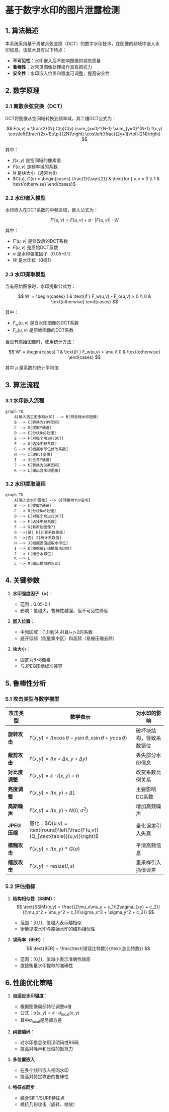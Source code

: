 # 基于数字水印的图片泄露检测

## 1. 算法概述

本系统采用基于离散余弦变换（DCT）的数字水印技术，在图像的频域中嵌入水印信息。该技术具有以下特点：
- **不可见性**：水印嵌入后不影响图像的视觉质量
- **鲁棒性**：对常见图像处理操作具有抵抗力
- **安全性**：水印嵌入位置和强度可调整，提高安全性

## 2. 数学原理

### 2.1 离散余弦变换（DCT）

DCT将图像从空间域转换到频率域，其二维DCT公式为：

$$
F(u,v) = \frac{2}{N} C(u)C(v) \sum_{x=0}^{N-1} \sum_{y=0}^{N-1} f(x,y) \cos\left(\frac{(2x+1)u\pi}{2N}\right) \cos\left(\frac{(2y+1)v\pi}{2N}\right)
$$

其中：
- $f(x,y)$ 是空间域的像素值
- $F(u,v)$ 是频率域的系数
- $N$ 是块大小（通常为8）
- $C(u), C(v) = \begin{cases} 
      \frac{1}{\sqrt{2}} & \text{for } u,v = 0 \\
      1 & \text{otherwise}
   \end{cases}$

### 2.2 水印嵌入模型

水印嵌入在DCT系数的中频区域，嵌入公式为：

$$
F'(u,v) = F(u,v) + \alpha \cdot |F(u,v)| \cdot W
$$

其中：
- $F'(u,v)$ 是修改后的DCT系数
- $F(u,v)$ 是原始DCT系数
- $\alpha$ 是水印强度因子（0.05-0.1）
- $W$ 是水印位（0或1）

### 2.3 水印提取模型

当有原始图像时，水印提取公式为：

$$
W' = \begin{cases} 
      1 & \text{if } F_w(u,v) - F_o(u,v) > 0 \\
      0 & \text{otherwise}
   \end{cases}
$$

其中：
- $F_w(u,v)$ 是含水印图像的DCT系数
- $F_o(u,v)$ 是原始图像的DCT系数

当没有原始图像时，使用统计方法：

$$
W' = \begin{cases} 
      1 & \text{if } F_w(u,v) > \mu \\
      0 & \text{otherwise}
   \end{cases}
$$

其中 $\mu$ 是系数的统计平均值

## 3. 算法流程

### 3.1 水印嵌入流程

```mermaid
graph TD
    A[输入宿主图像和水印] --> B[预处理水印图像]
    B --> C[转换为YUV空间]
    C --> D[提取Y通道]
    D --> E[分块8x8处理]
    E --> F[对每个块进行DCT]
    F --> G[选择中频系数]
    G --> H[根据水印位修改系数]
    H --> I[逆DCT变换]
    I --> J[合并Y通道]
    J --> K[转换为BGR空间]
    K --> L[输出含水印图像]
```

### 3.2 水印提取流程

```mermaid
graph TD
    A[输入含水印图像] --> B[转换为YUV空间]
    B --> C[提取Y通道]
    C --> D[分块8x8处理]
    D --> E[对每个块进行DCT]
    E --> F[选择中频系数]
    F --> G{有原始图像?}
    G -->|是| H[计算系数差值]
    G -->|否| I[统计系数值]
    H --> J[根据差值提取水印位]
    I --> K[根据统计值提取水印位]
    J --> L[组合水印位]
    K --> L
    L --> M[输出提取的水印]
```

## 4. 关键参数

1. **水印强度因子（α）**：
   - 范围：0.05-0.1
   - 影响：值越大，鲁棒性越强，但不可见性降低

2. **嵌入位置**：
   - 中频区域：(1,1)到(4,4)且i+j>2的系数
   - 避开低频（能量集中区）和高频（易被压缩去除）

3. **块大小**：
   - 固定为8×8像素
   - 与JPEG压缩标准兼容

## 5. 鲁棒性分析

### 5.1 攻击类型与数学模型

| 攻击类型 | 数学表示 | 对水印的影响 |
|---------|---------|------------|
| **旋转攻击** | $I'(x,y) = I(x\cos\theta - y\sin\theta, x\sin\theta + y\cos\theta)$ | 破坏块结构，导致系数错位 |
| **裁剪攻击** | $I'(x,y) = I(x + \Delta x, y + \Delta y)$ | 丢失部分水印信息 |
| **对比度调整** | $I'(x,y) = k \cdot I(x,y) + b$ | 改变系数比例关系 |
| **亮度调整** | $I'(x,y) = I(x,y) + \Delta L$ | 主要影响DC系数 |
| **高斯噪声** | $I'(x,y) = I(x,y) + N(0,\sigma^2)$ | 增加高频噪声 |
| **JPEG压缩** | 量化：$Q(u,v) = \text{round}\left(\frac{F(u,v)}{Q_{\text{table}}(u,v)}\right)$ | 量化误差引入失真 |
| **模糊攻击** | $I'(x,y) = I(x,y) * G(\sigma)$ | 平滑高频信息 |
| **缩放攻击** | $I'(x,y) = \text{resize}(I, s)$ | 重采样引入插值误差 |

### 5.2 评估指标

1. **结构相似性（SSIM）**：
   $$
   \text{SSIM}(x,y) = \frac{(2\mu_x\mu_y + c_1)(2\sigma_{xy} + c_2)}{(\mu_x^2 + \mu_y^2 + c_1)(\sigma_x^2 + \sigma_y^2 + c_2)}
   $$
   - 范围：[0,1]，值越大表示越相似
   - 衡量提取水印与原始水印的结构相似性

2. **误码率（BER）**：
   $$
   \text{BER} = \frac{\text{错误比特数}}{\text{总比特数}}
   $$
   - 范围：[0,1]，值越小表示准确性越高
   - 直接衡量水印提取的准确性

## 6. 性能优化策略

1. **自适应水印强度**：
   - 根据图像局部特征调整α值
   - 公式：$\alpha(x,y) = k \cdot \sigma_{\text{local}}(x,y)$
   - 其中$\sigma_{\text{local}}$是局部方差

2. **纠错编码**：
   - 对水印信息使用汉明码或RS码
   - 提高对噪声和压缩的抵抗力

3. **多位置嵌入**：
   - 在多个频带嵌入相同水印
   - 提高对特定攻击的鲁棒性

4. **特征点同步**：
   - 结合SIFT/SURF特征点
   - 抵抗几何攻击（旋转、缩放）
